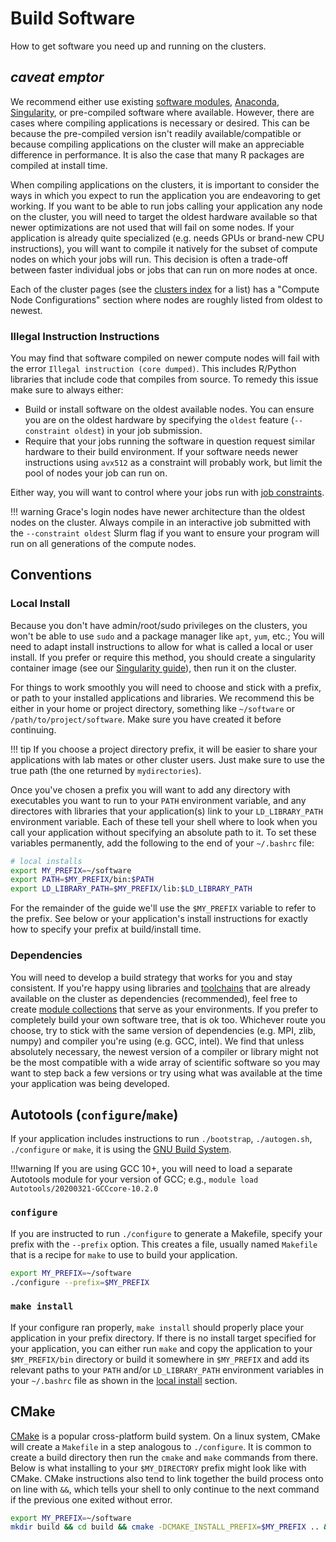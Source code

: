 # Build Software

How to get software you need up and running on the clusters.

## *caveat emptor*

We recommend either use existing [software modules](/clusters-at-yale/applications/modules), [Anaconda](/clusters-at-yale/guides/conda), [Singularity](/clusters-at-yale/guides/singularity), or pre-compiled software where available. However, there are cases where compiling applications is necessary or desired. This can be because the pre-compiled version isn't readily available/compatible or because compiling applications on the cluster will make an appreciable difference in performance. It is also the case that many R packages are compiled at install time.

When compiling applications on the clusters, it is important to consider the ways in which you expect to run the application you are endeavoring to get working. If you want to be able to run jobs calling your application any node on the cluster, you will need to target the oldest hardware available so that newer optimizations are not used that will fail on some nodes. If your application is already quite specialized (e.g. needs GPUs or brand-new CPU instructions), you will want to compile it natively for the subset of compute nodes on which your jobs will run. This decision is often a trade-off between faster individual jobs or jobs that can run on more nodes at once.

Each of the cluster pages (see the [clusters index](/clusters-at-yale/clusters) for a list) has a "Compute Node Configurations" section where nodes are roughly listed from oldest to newest.

### Illegal Instruction Instructions

You may find that software compiled on newer compute nodes will fail with the error `Illegal instruction (core dumped)`. This includes R/Python libraries that include code that compiles from source. To remedy this issue make sure to always either:

* Build or install software on the oldest available nodes. You can ensure you are on the oldest hardware by specifying the `oldest` feature (`--constraint oldest`) in your job submission.
* Require that your jobs running the software in question request similar hardware to their build environment. If your software needs newer instructions using `avx512` as a constraint will probably work, but limit the pool of nodes your job can run on.

Either way, you will want to control where your jobs run with [job constraints](/clusters-at-yale/job-scheduling/resource-requests/#features-and-constraints).

!!! warning
    Grace's login nodes have newer architecture than the oldest nodes on the cluster. Always compile in an interactive job submitted with the `--constraint oldest` Slurm flag if you want to ensure your program will run on all generations of the compute nodes.

## Conventions

### Local Install

Because you don't have admin/root/sudo privileges on the clusters, you won't be able to use `sudo` and a package manager like `apt`, `yum`, etc.; You will need to adapt install instructions to allow for what is called a local or user install. If you prefer or require this method, you should create a singularity container image (see our [Singularity guide](/clusters-at-yale/guides/singularity/)), then run it on the cluster.

For things to work smoothly you will need to choose and stick with a prefix, or path to your installed applications and libraries. We recommend this be either in your home or project directory, something like `~/software` or `/path/to/project/software`. Make sure you have created it before continuing.

!!! tip
    If you choose a project directory prefix, it will be easier to share your applications with lab mates or other cluster users. Just make sure to use the true path (the one returned by `mydirectories`).

Once you've chosen a prefix you will want to add any directory with executables you want to run to your `PATH` environment variable, and any directores with libraries that your application(s) link to your `LD_LIBRARY_PATH` environment variable. Each of these tell your shell where to look when you call your application without specifying an absolute path to it. To set these variables permanently, add the following to the end of your `~/.bashrc` file:

``` bash
# local installs
export MY_PREFIX=~/software
export PATH=$MY_PREFIX/bin:$PATH
export LD_LIBRARY_PATH=$MY_PREFIX/lib:$LD_LIBRARY_PATH
```

For the remainder of the guide we'll use the `$MY_PREFIX` variable to refer to the prefix. See below or your application's install instructions for exactly how to specify your prefix at build/install time.

### Dependencies

You will need to develop a build strategy that works for you and stay consistent. If you're happy using libraries and [toolchains](/clusters-at-yale/applications/toolchains/#toolchains) that are already available on the cluster as dependencies (recommended), feel free to create [module collections](/clusters-at-yale/applications/modules/#module-collections) that serve as your environments. If you prefer to completely build your own software tree, that is ok too. Whichever route you choose, try to stick with the same version of dependencies (e.g. MPI, zlib, numpy) and compiler you're using (e.g. GCC, intel). We find that unless absolutely necessary, the newest version of a compiler or library might not be the most compatible with a wide array of scientific software so you may want to step back a few versions or try using what was available at the time your application was being developed.

## Autotools (`configure`/`make`)

If your application includes instructions to run `./bootstrap`, `./autogen.sh`, `./configure` or `make`, it is using the [GNU Build System](https://en.wikipedia.org/wiki/GNU_Build_System).

!!!warning
    If you are using GCC 10+, you will need to load a separate Autotools module for your version of GCC; e.g.,
    ```
    module load Autotools/20200321-GCCcore-10.2.0
    ```

### `configure`

If you are instructed to run `./configure` to generate a Makefile, specify your prefix with the `--prefix` option. This creates a file, usually named `Makefile` that is a recipe for `make` to use to build your application.

``` bash
export MY_PREFIX=~/software
./configure --prefix=$MY_PREFIX
```

### `make install`

If your configure ran properly, `make install` should properly place your application in your prefix directory. If there is no install target specified for your application, you can either run `make` and copy the application to your `$MY_PREFIX/bin` directory or build it somewhere in `$MY_PREFIX` and add its relevant paths to your `PATH` and/or `LD_LIBRARY_PATH` environment variables in your `~/.bashrc` file as shown in the [local install](#local-install) section.

## CMake

[CMake](https://en.wikipedia.org/wiki/CMake) is a popular cross-platform build system. On a linux system, CMake will create a `Makefile` in a step analogous to `./configure`. It is common to create a build directory then run the `cmake` and `make` commands from there. Below is what installing to your `$MY_DIRECTORY` prefix might look like with CMake. CMake instructions also tend to link together the build process onto on line with `&&`, which tells your shell to only continue to the next command if the previous one exited without error.

``` bash
export MY_PREFIX=~/software
mkdir build && cd build && cmake -DCMAKE_INSTALL_PREFIX=$MY_PREFIX .. && make && make install
```